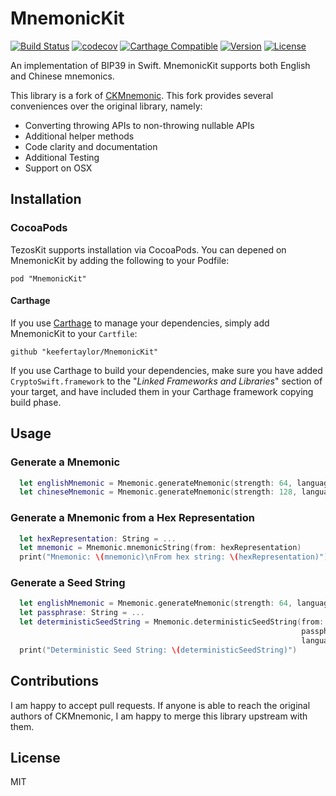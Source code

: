 # MnemonicKit
[![Build Status](https://travis-ci.org/keefertaylor/MnemonicKit.svg?branch=master)](https://travis-ci.org/keefertaylor/MnemonicKit)
[![codecov](https://codecov.io/gh/keefertaylor/MnemonicKit/branch/master/graph/badge.svg)](https://codecov.io/gh/keefertaylor/MnemonicKit)
[![Carthage Compatible](https://img.shields.io/badge/Carthage-compatible-4BC51D.svg?style=flat)](https://github.com/Carthage/Carthage)
[![Version](https://img.shields.io/cocoapods/v/MnemonicKit.svg?style=flat)](http://cocoapods.org/pods/MnemonicKit)
[![License](https://img.shields.io/cocoapods/l/MnemonicKit.svg?style=flat)](http://cocoapods.org/pods/MnemonicKit)

An implementation of BIP39 in Swift. MnemonicKit supports both English and Chinese mnemonics.

This library is a fork of [CKMnemonic](https://github.com/CikeQiu/CKMnemonic). This fork provides several conveniences over the original library, namely: 
- Converting throwing APIs to non-throwing nullable APIs
- Additional helper methods
- Code clarity and documentation
- Additional Testing
- Support on OSX

## Installation

### CocoaPods
TezosKit supports installation via CocoaPods. You can depened on MnemonicKit by adding the following to your Podfile:

```
pod "MnemonicKit"
```

#### Carthage

If you use [Carthage](https://github.com/Carthage/Carthage) to manage your dependencies, simply add
MnemonicKit to your `Cartfile`:

```
github "keefertaylor/MnemonicKit"
```

If you use Carthage to build your dependencies, make sure you have added `CryptoSwift.framework` to the "_Linked Frameworks and Libraries_" section of your target, and have included them in your Carthage framework copying build phase.


## Usage

### Generate a Mnemonic

```swift
  let englishMnemonic = Mnemonic.generateMnemonic(strength: 64, language: .english)
  let chineseMnemonic = Mnemonic.generateMnemonic(strength: 128, language: .chinese)
```


### Generate a Mnemonic from a Hex Representation

```swift
  let hexRepresentation: String = ...
  let mnemonic = Mnemonic.mnemonicString(from: hexRepresentation)
  print("Mnemonic: \(mnemonic)\nFrom hex string: \(hexRepresentation)")
```

### Generate a Seed String

```swift
  let englishMnemonic = Mnemonic.generateMnemonic(strength: 64, language: .english)
  let passphrase: String = ...
  let deterministicSeedString = Mnemonic.deterministicSeedString(from: mnemonicString,
                                                                 passphrase: passphrase,
                                                                 language: .english)
  print("Deterministic Seed String: \(deterministicSeedString)")
```

## Contributions

I am happy to accept pull requests. If anyone is able to reach the original authors of CKMnemonic, I am happy to merge this library upstream with them.

## License

MIT
